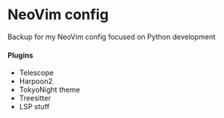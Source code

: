 # NeoVim config
Backup for my NeoVim config focused on Python development
#### Plugins
- Telescope
- Harpoon2
- TokyoNight theme
- Treesitter
- LSP stuff

